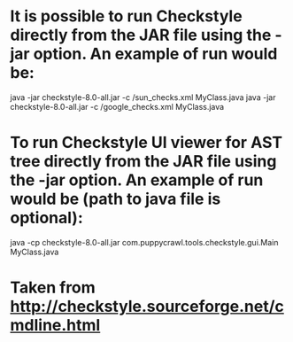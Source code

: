 # It is possible to run Checkstyle directly from the JAR file using the -jar option. An example of run would be:

java -jar checkstyle-8.0-all.jar -c /sun_checks.xml MyClass.java
java -jar checkstyle-8.0-all.jar -c /google_checks.xml MyClass.java

# To run Checkstyle UI viewer for AST tree directly from the JAR file using the -jar option. An example of run would be (path to java file is optional):

java -cp checkstyle-8.0-all.jar com.puppycrawl.tools.checkstyle.gui.Main MyClass.java

# Taken from http://checkstyle.sourceforge.net/cmdline.html
